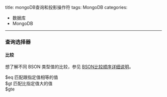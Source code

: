 title: mongoDB查询和投影操作符
tags: MongoDB
categories:
- 数据库
- MongoDB
---
### 查询选择器
#### 比较
想了解不同 BSON 类型值的比较，参见 [BSON比较顺序详细说明](https://docs.mongodb.org/manual/reference/bson-types/#bson-types-comparison-order)。

$eq 匹配跟指定值相等的值  
$gt 匹配比指定值大的值  
$gte 